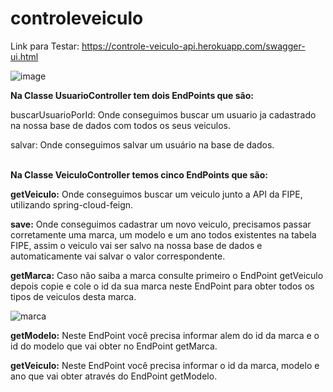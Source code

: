 # controleveiculo

Link para Testar: https://controle-veiculo-api.herokuapp.com/swagger-ui.html

![image](https://user-images.githubusercontent.com/47534815/123556491-ed6bda00-d761-11eb-90cb-c075b7c10965.png)

<b>Na Classe UsuarioController tem dois EndPoints que são:</b>

buscarUsuarioPorId: Onde conseguimos buscar um usuario ja cadastrado na nossa base de dados com todos os seus veiculos.

salvar: Onde conseguimos salvar um usuário na base de dados.</br></br>

<b>Na Classe VeiculoController temos cinco EndPoints que são:</b>
 
<b>getVeiculo:</b> Onde conseguimos buscar um veiculo junto a API da FIPE, utilizando spring-cloud-feign.

<b>save:</b> Onde conseguimos cadastrar um novo veiculo, precisamos passar corretamente uma marca, um modelo e um ano todos existentes na tabela FIPE, assim o veiculo vai ser salvo na nossa base de dados e automaticamente vai salvar o valor correspondente.

<b>getMarca:</b> Caso não saiba a marca consulte primeiro o EndPoint getVeiculo depois copie e cole o id da sua marca neste EndPoint para obter todos os tipos de veiculos desta marca.

![marca](https://user-images.githubusercontent.com/47534815/123643986-57848d80-d7fb-11eb-8a6f-6c5a70d1c2db.png)


<b>getModelo:</b> Neste EndPoint você precisa informar alem do id da marca e o id do modelo que vai obter no EndPoint getMarca.

<b>getVeiculo:</b> Neste EndPoint você precisa informar o id da marca, modelo e ano que vai obter através do EndPoint getModelo.
